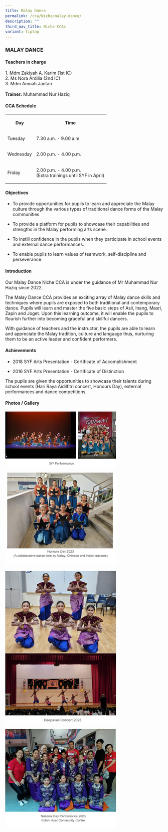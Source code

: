 ```yaml
---
title: Malay Dance
permalink: /cca/Niche/malay-dance/
description: ""
third_nav_title: Niche CCAs
variant: tiptap
---
```

<h3>MALAY DANCE</h3><h4>Teachers in charge</h4><p>1. Mdm Zakiyah A. Karim (1st IC) <br>2. Ms Nora Ardilla (2nd IC) <br>3.&nbsp;Mdm Amnah Jantan <br><br><strong>Trainer:</strong> Muhammad Nur Haziq</p><h4>CCA Schedule</h4><table><tbody><tr><th rowspan="1" colspan="1"><p><strong>Day</strong></p></th><th rowspan="1" colspan="1"><p>Time</p></th></tr><tr><td rowspan="1" colspan="1"><p>Tuesday</p></td><td rowspan="1" colspan="1"><p>7.30 a.m. - 9.00 a.m.</p></td></tr><tr><td rowspan="1" colspan="1"><p>Wednesday</p></td><td rowspan="1" colspan="1"><p>2.00 p.m. - 4.00 p.m.</p></td></tr><tr><td rowspan="1" colspan="1"><p>Friday</p></td><td rowspan="1" colspan="1"><p>2.00 p.m. - 4.00 p.m. <br>(Extra trainings until SYF in April)</p></td></tr></tbody></table><h4>Objectives</h4><ul data-tight="true" class="tight"><li><p>To provide opportunities for pupils to learn and appreciate the Malay culture through the various types of traditional dance forms of the Malay communities</p></li><li><p>To provide a platform for pupils to showcase their capabilities and strengths in the Malay performing arts scene.</p></li><li><p>To instill confidence in the pupils when they participate in school events and external dance performances.</p></li><li><p>To enable pupils to learn values of teamwork, self-discipline and perseverance.</p></li></ul><h4>Introduction</h4><p>Our Malay Dance Niche CCA is under the guidance of Mr Muhammad Nur Haziq since 2022.</p><p>The Malay Dance CCA provides an exciting array of Malay dance skills and techniques where pupils are exposed to both traditional and contemporary dance. Pupils will learn and master the five basic steps of Asli, Inang, Masri, Zapin and Joget. Upon this learning outcome, it will enable the pupils to flourish further into becoming graceful and skillful dancers.</p><p>With guidance of teachers and the instructor, the pupils are able to learn and appreciate the Malay tradition, culture and language thus, nurturing them to be an active leader and confident performers.</p><h4>Achievements</h4><ul data-tight="true" class="tight"><li><p>2018 SYF Arts Presentation - Certificate of Accomplishment</p></li><li><p>2016 SYF Arts Presentation - Certificate of Distinction</p></li></ul><p>The pupils are given the opportunities to showcase their talents during school events (Hari Raya Aidilfitri concert, Honours Day), external performances and dance competitions.</p><h4>Photos / Gallery</h4><p></p><div class="isomer-image-wrapper"><img style="width: 70%;" height="auto" width="100%" alt="" src="/images/Malay_Dance_1.jpg"></div><p></p><div class="isomer-image-wrapper"><img style="width: 70%;" height="auto" width="100%" alt="" src="/images/Malay_Dance_2.jpg"></div><p></p><div class="isomer-image-wrapper"><img style="width: 70%;" height="auto" width="100%" alt="" src="/images/Malay_Dance_3.jpg"></div><p></p><div class="isomer-image-wrapper"><img style="width: 70%;" height="auto" width="100%" alt="" src="/images/Malay_Dance_4.jpg"></div><p></p><p></p><p></p><p></p>